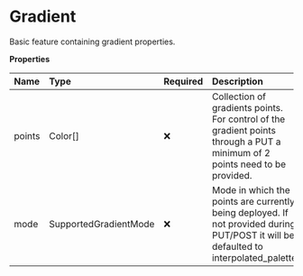 # Gradient

Basic feature containing gradient properties.

**Properties**

| Name   | Type                  | Required | Description                                                                                                                         |
| :----- | :-------------------- | :------- | :---------------------------------------------------------------------------------------------------------------------------------- |
| points | Color[]               | ❌       | Collection of gradients points. For control of the gradient points through a PUT a minimum of 2 points need to be provided.         |
| mode   | SupportedGradientMode | ❌       | Mode in which the points are currently being deployed. If not provided during PUT/POST it will be defaulted to interpolated_palette |
